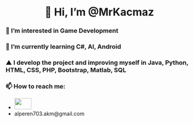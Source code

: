 <h1 align = "center"> 👋 Hi, I’m @MrKacmaz</h1>
<h3>👀 I’m interested in Game Development</h3>
<h3>🌱 I’m currently learning C#, AI, Android</h3>
<h3>▲ I develop the project and improving myself in Java, Python, HTML, CSS, PHP, Bootstrap, Matlab, SQL</h3>
<h3>📫 How to reach me:</h3>


<ul>
  <li>
    <img src="https://image.flaticon.com/icons/png/512/61/61109.png" width="45" height="30">
    
  </li>
  <li>
    alperen703.akm@gmail.com 
  </li>
</ul>







<!---
MrKacmaz/MrKacmaz is a ✨ special ✨ repository because its `README.md` (this file) appears on your GitHub profile.
You can click the Preview link to take a look at your changes.
--->
